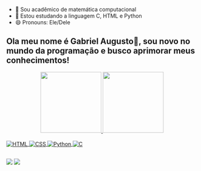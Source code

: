 - 🔭 Sou acadêmico de matemática computacional
- 🌱 Estou estudando a linguagem C, HTML e Python
- 😄 Pronouns: Ele/Dele

## Ola meu nome é Gabriel Augusto👋, sou novo no mundo da programação e busco aprimorar meus conhecimentos!
<div align="center">
  <a href="https://github.com/GabrielTrois">
  <img height="160em" src="https://github-readme-stats.vercel.app/api?username=GabrielTrois&show_icons=true&theme=dracula&include_all_commits=true&count_private=true"/>
  <img height="160em" src="https://github-readme-stats.vercel.app/api/top-langs/?username=GabrielTrois&layout=compact&langs_count=7&theme=dracula"/>
</div>
  
<div style="display: inline_block"><br>
  <img align="center" alt="HTML" src="https://img.shields.io/badge/html5-%23E34F26.svg?style=for-the-badge&logo=html5&logoColor=white)">
  <img align="center" alt="CSS"  src="https://img.shields.io/badge/css3-%231572B6.svg?style=for-the-badge&logo=css3&logoColor=white">
  <img align="center" alt="Python"  src="https://img.shields.io/badge/python-3670A0?style=for-the-badge&logo=python&logoColor=ffdd54">
  <img align="center" alt="C"  src="https://img.shields.io/badge/c-%2300599C.svg?style=for-the-badge&logo=c&logoColor=white">
  </div>
  
  ##
 
<div> 
  <a href="https://www.instagram.com/gabriel_deux/" target="_blank"><img src="https://img.shields.io/badge/-Instagram-%23E4405F?style=for-the-badge&logo=instagram&logoColor=white" target="_blank"></a>
  <a href="https://www.linkedin.com/in/gabriel-alc%C3%A2ntara-68a790250/" target="_blank"><img src="https://img.shields.io/badge/-LinkedIn-%230077B5?style=for-the-badge&logo=linkedin&logoColor=white" target="_blank"></a>

</div>
 
